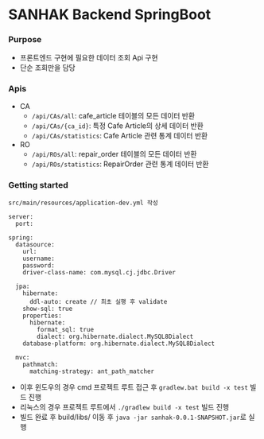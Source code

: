 # SANHAK Backend SpringBoot
### Purpose
- 프론트엔드 구현에 필요한 데이터 조회 Api 구현
- 단순 조회만을 담당

### Apis
- CA
  - `/api/CAs/all`: cafe_article 테이블의 모든 데이터 반환
  - `/api/CAs/{ca_id}`: 특정 Cafe Article의 상세 데이터 반환 
  - `/api/CAs/statistics`: Cafe Article 관련 통계 데이터 반환
- RO
  - `/api/ROs/all`: repair_order 테이블의 모든 데이터 반환
  - `/api/ROs/statistics`: RepairOrder 관련 통계 데이터 반환

### Getting started

```
src/main/resources/application-dev.yml 작성

server:
  port: 

spring:
  datasource:
    url: 
    username: 
    password: 
    driver-class-name: com.mysql.cj.jdbc.Driver

  jpa:
    hibernate:
      ddl-auto: create // 최초 실행 후 validate
    show-sql: true
    properties:
      hibernate:
        format_sql: true
        dialect: org.hibernate.dialect.MySQL8Dialect
    database-platform: org.hibernate.dialect.MySQL8Dialect

  mvc:
    pathmatch:
      matching-strategy: ant_path_matcher
```

- 이후 윈도우의 경우 cmd 프로젝트 루트 접근 후  `gradlew.bat build -x test` 빌드 진행
- 리눅스의 경우 프로젝트 루트에서 `./gradlew build -x test` 빌드 진행
- 빌드 완료 후 build/libs/ 이동 후 `java -jar sanhak-0.0.1-SNAPSHOT.jar`로 실행